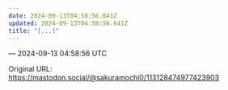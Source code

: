 ```yaml
---
date: 2024-09-13T04:58:56.641Z
updated: 2024-09-13T04:58:56.641Z
title: "[...]"
---
```




&mdash; 2024-09-13 04:58:56 UTC

Original URL: https://mastodon.social/@sakuramochi0/113128474977423903
